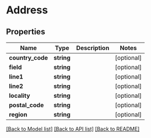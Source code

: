 # Address

## Properties
Name | Type | Description | Notes
------------ | ------------- | ------------- | -------------
**country_code** | **string** |  | [optional] 
**field** | **string** |  | [optional] 
**line1** | **string** |  | [optional] 
**line2** | **string** |  | [optional] 
**locality** | **string** |  | [optional] 
**postal_code** | **string** |  | [optional] 
**region** | **string** |  | [optional] 

[[Back to Model list]](../README.md#documentation-for-models) [[Back to API list]](../README.md#documentation-for-api-endpoints) [[Back to README]](../README.md)


